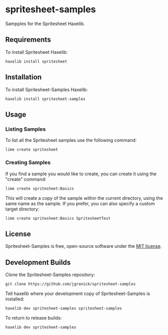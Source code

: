 spritesheet-samples
===================

Sampples for the Spritesheet Haxelib.


Requirements
------------
To install Spritesheet Haxelib:

    haxelib install spritesheet


Installation
------------
To install Spritesheet-Samples Haxelib:

    haxelib install spritesheet-samples

Usage
-----

### Listing Samples
To list all the Spritesheet samples use the following command:

    lime create spritesheet


### Creating Samples
If you find a sample you would like to create, you can create it using the "create" command:

    lime create spritesheet:Basics

This will create a copy of the sample within the current directory, using the same name as the sample. If you prefer, you can also specify a custom target directory:

    lime create spritesheet:Basics SpritesheetTest
    
License
------------

Spritesheet-Samples is free, open-source software under the [MIT license](LICENSE.md).

Development Builds
------------

Clone the Spritesheet-Samples repository:

    git clone https://github.com/jgranick/spritesheet-samples

Tell haxelib where your development copy of Spritesheet-Samples is installed:

    haxelib dev spritesheet-samples spritesheet-samples

To return to release builds:

    haxelib dev spritesheet-samples